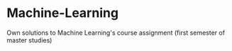 # Machine-Learning
Own solutions to Machine Learning's course assignment (first semester of master studies)

